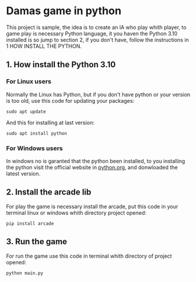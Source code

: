 # Damas game in python
This project is sample, the idea is to create an IA who play whith player,
to game play is necessary Python language, it you haven the Python 3.10 installed
 is so jump to section 2, if you don't have,
follow the instructions in 1 HOW INSTALL THE PYTHON.

## 1. How install the Python 3.10
### For Linux users
Normally the Linux has Python, but if you don't have python or your version is too old, use this code for
updating your packages:

    sudo apt update

And this for installing at last version:
    
    sudo apt install python


### For Windows users
In windows no is garanted that the python been installed, to you installing the python visit
the official website in [python.org](https://www.python.org/downloads/windows/), and donwloaded the latest version.


## 2. Install the arcade lib

For play the game is necessary install the arcade, put this code in your terminal linux or windows whith directory project opened:
    
    pip install arcade

## 3. Run the game

For run the game use this code in terminal whith directory of project opened:

    python main.py